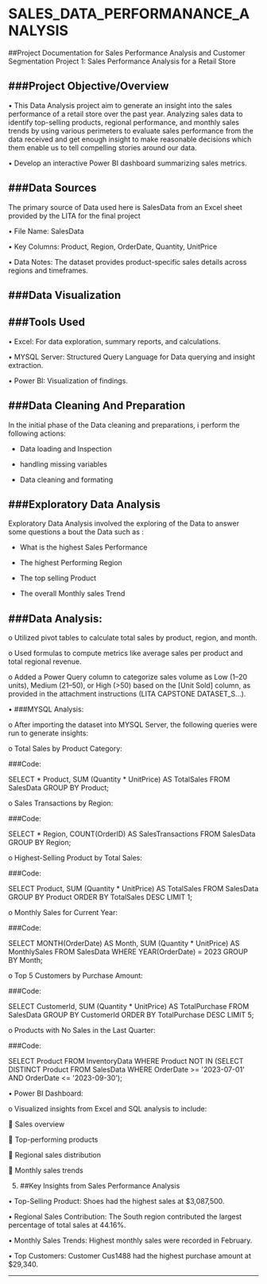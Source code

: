 # SALES_DATA_PERFORMANANCE_ANALYSIS

##Project Documentation for Sales Performance Analysis and Customer Segmentation
Project 1: Sales Performance Analysis for a Retail Store


###Project Objective/Overview
---
•	This Data Analysis project aim to generate an insight into the sales performance of a retail store over the past year. Analyzing sales data to identify top-selling products, regional performance, and monthly sales trends by using various perimeters to evaluate sales performance from the data received and get enough insight to make reasonable decisions which them enable us to tell compelling stories around our data. 

•	Develop an interactive Power BI dashboard summarizing sales metrics.


 ###Data Sources
---
   The primary source of Data used here is SalesData from an Excel sheet provided by the LITA for the final project

•	File Name: SalesData

•	Key Columns: Product, Region, OrderDate, Quantity, UnitPrice

•	Data Notes: The dataset provides product-specific sales details across regions and timeframes.

###Data Visualization
---



 ###Tools Used
---
•	Excel: For data exploration, summary reports, and calculations.

•	MYSQL Server: Structured Query Language for Data querying and insight extraction.

•	Power BI: Visualization of findings.


 ###Data Cleaning And Preparation
---
In the initial phase of the Data cleaning and preparations, i perform the following actions:

- Data loading and Inspection

- handling missing variables

- Data cleaning and formating


 ###Exploratory Data Analysis
---
Exploratory Data Analysis  involved the exploring of the Data to answer some questions a bout the Data such as :

- What is the highest Sales Performance

- The highest Performing Region

- The top selling Product

- The overall Monthly sales Trend

###Data Analysis:
---
o	Utilized pivot tables to calculate total sales by product, region, and month.

o	Used formulas to compute metrics like average sales per product and total regional revenue.

o	Added a Power Query column to categorize sales volume as Low (1–20 units), Medium (21–50), or High (>50) based on the [Unit Sold] column, as provided in the attachment instructions (LITA CAPSTONE DATASET_S…).


•	###MYSQL Analysis:

o	After importing the dataset into MYSQL Server, the following queries were run to generate insights:

o	Total Sales by Product Category:


###Code:

SELECT * Product, SUM (Quantity * UnitPrice) AS TotalSales FROM SalesData GROUP BY Product;

o	Sales Transactions by Region:


###Code:

SELECT * Region, COUNT(OrderID) AS SalesTransactions FROM SalesData GROUP BY Region;

o	Highest-Selling Product by Total Sales:

###Code:

SELECT Product, SUM (Quantity * UnitPrice) AS TotalSales FROM SalesData GROUP BY Product ORDER BY TotalSales DESC LIMIT 1;

o	Monthly Sales for Current Year:

###Code:

SELECT MONTH(OrderDate) AS Month, SUM (Quantity * UnitPrice) AS MonthlySales FROM SalesData WHERE YEAR(OrderDate) = 2023 GROUP BY Month;

o	Top 5 Customers by Purchase Amount:

###Code:

SELECT CustomerId, SUM (Quantity * UnitPrice) AS TotalPurchase FROM SalesData GROUP BY CustomerId ORDER BY TotalPurchase DESC LIMIT 5;

o	Products with No Sales in the Last Quarter:

###Code:

SELECT Product FROM InventoryData WHERE Product NOT IN (SELECT DISTINCT Product FROM SalesData WHERE OrderDate >= '2023-07-01' AND OrderDate <= '2023-09-30');

•	Power BI Dashboard:

o	Visualized insights from Excel and SQL analysis to include:

	Sales overview

	Top-performing products

	Regional sales distribution

	Monthly sales trends


5. ##Key Insights from Sales Performance Analysis

•	Top-Selling Product: Shoes had the highest sales at $3,087,500.

•	Regional Sales Contribution: The South region contributed the largest percentage of total sales at 44.16%.

•	Monthly Sales Trends: Highest monthly sales were recorded in February.

•	Top Customers: Customer Cus1488 had the highest purchase amount at $29,340.
________________________________________


